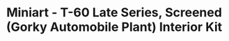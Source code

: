 ---
layout: product
title: "Miniart - T-60 Late Series, Screened (Gorky Automobile Plant) Interior Kit"
price: "4600" 
desc: "N/A"
img_path: "/assets/img/MI35232.webp"
brand: "N/A"
available: false
special_offer: false
new: false
soon: false
cat: "010000"
subcat: "010100"
subsubcat: "0N/A"
sifra: "MI35232"
popular: false
spec: false
---